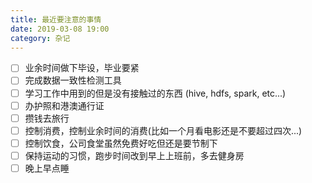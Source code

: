 ```yaml
---
title: 最近要注意的事情
date: 2019-03-08 19:00
category: 杂记
---
```


- [ ] 业余时间做下毕设，毕业要紧
- [ ] 完成数据一致性检测工具
- [ ] 学习工作中用到的但是没有接触过的东西 (hive, hdfs, spark, etc...)
- [ ] 办护照和港澳通行证
- [ ] 攒钱去旅行
- [ ] 控制消费，控制业余时间的消费(比如一个月看电影还是不要超过四次...)
- [ ] 控制饮食，公司食堂虽然免费好吃但还是要节制下
- [ ] 保持运动的习惯，跑步时间改到早上上班前，多去健身房
- [ ] 晚上早点睡